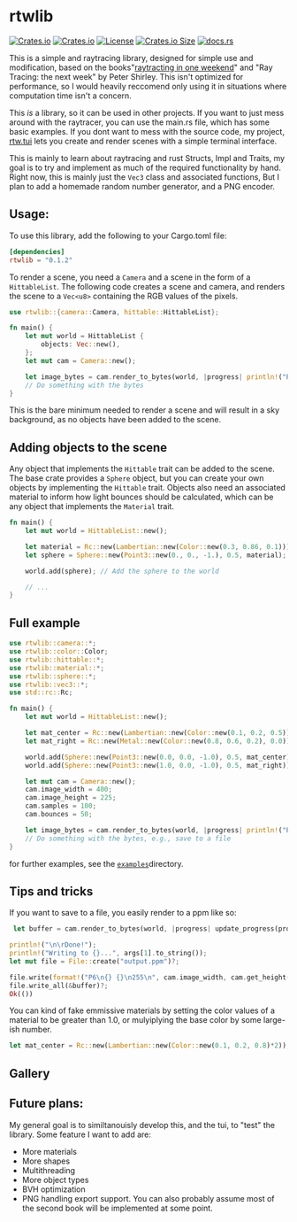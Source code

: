 # rtwlib
[![Crates.io](https://img.shields.io/crates/v/rtwlib?style=flat-square)](https://crates.io/crates/rtwlib)
[![Crates.io](https://img.shields.io/crates/d/rtwlib?style=flat-square)](https://crates.io/crates/rtwlib)
[![License](https://img.shields.io/badge/license-MIT-blue?style=flat-square)](./LICENSE)
[![Crates.io Size](https://img.shields.io/crates/size/rtwlib)](https://crates.io/crates/rtwlib)
[![docs.rs](https://img.shields.io/docsrs/rtwlib)](https://docs.rs/rtwlib/latest/rtwlib)

This is a simple and raytracing library, designed for simple use and modification, based on the books"[raytracting in one weekend](https://github.com/RayTracing)" and "Ray Tracing: the next week" by Peter Shirley. This isn't optimized for performance, so I would heavily reccomend only using it in situations where computation time isn't a concern.

This *is* a library, so it can be used in other projects. If you want to just mess around with the raytracer, you can use the main.rs file, which has some basic examples. If you dont want to mess with the source code, my project, [rtw.tui](https://github.com/jamdotjar/rtweekend-tui) lets you create and render scenes with a simple terminal interface.


This is mainly to learn about raytracing and rust Structs, Impl and Traits, my goal is to try and implement as much of the required functionality by hand. Right now, this is mainly just the `Vec3` class and associated functions, But I plan to add a homemade random number generator, and a PNG encoder. 

## Usage:

To use this library, add the following to your Cargo.toml file:

```toml
[dependencies]
rtwlib = "0.1.2"
```

To render a scene, you need a `Camera` and a scene in the form of a `HittableList`. The following code creates a scene and camera, and renders the scene to a `Vec<u8>` containing the RGB values of the pixels.

```rust
use rtwlib::{camera::Camera, hittable::HittableList};

fn main() {
    let mut world = HittableList {
        objects: Vec::new(),
    };
    let mut cam = Camera::new();

    let image_bytes = cam.render_to_bytes(world, |progress| println!("Progress: {}%", progress));
    // Do something with the bytes
}
```

This is the bare minimum needed to render a scene and will result in a sky background, as no objects have been added to the scene.

## Adding objects to the scene

Any object that implements the `Hittable` trait can be added to the scene. The base crate provides a `Sphere` object, but you can create your own objects by implementing the `Hittable` trait. Objects also need an associated material to inform how light bounces should be calculated, which can be any object that implements the `Material` trait.

```rust
fn main() {
    let mut world = HittableList::new();

    let material = Rc::new(Lambertian::new(Color::new(0.3, 0.86, 0.1))); // Create a new material with a vaguely green color
    let sphere = Sphere::new(Point3::new(0., 0., -1.), 0.5, material); // Create a new sphere at (0, 0, -1) with a radius of 0.5, using the material we just created

    world.add(sphere); // Add the sphere to the world

    // ...
}
```
## Full example

```rust
use rtwlib::camera::*;
use rtwlib::color::Color;
use rtwlib::hittable::*;
use rtwlib::material::*;
use rtwlib::sphere::*;
use rtwlib::vec3::*;
use std::rc::Rc;

fn main() {
    let mut world = HittableList::new();

    let mat_center = Rc::new(Lambertian::new(Color::new(0.1, 0.2, 0.5)));
    let mat_right = Rc::new(Metal::new(Color::new(0.8, 0.6, 0.2), 0.0));

    world.add(Sphere::new(Point3::new(0.0, 0.0, -1.0), 0.5, mat_center));
    world.add(Sphere::new(Point3::new(1.0, 0.0, -1.0), 0.5, mat_right));

    let mut cam = Camera::new();
    cam.image_width = 400;
    cam.image_height = 225;
    cam.samples = 100;
    cam.bounces = 50;

    let image_bytes = cam.render_to_bytes(world, |progress| println!("Progress: {}%", progress));
    // Do something with the bytes, e.g., save to a file
}
```
for further examples, see the [`examples`](./src/examples/)directory.

## Tips and tricks
If you want to save to a file, you easily render to a ppm like so:
```rust
 let buffer = cam.render_to_bytes(world, |progress| update_progress(progress, lines));

println!("\n\rDone!");
println!("Writing to {}...", args[1].to_string());
let mut file = File::create("output.ppm")?;

file.write(format!("P6\n{} {}\n255\n", cam.image_width, cam.get_height()).as_bytes())?;
file.write_all(&buffer)?;
Ok(())
```

You can kind of fake emmissive materials by setting the color values of a material to be greater than 1.0, or mulyiplying the base color by some large-ish number.

```rust
let mat_center = Rc::new(Lambertian::new(Color::new(0.1, 0.2, 0.8)*2));
```

## Gallery


## Future plans:
My general goal is to similtanouisly develop this, and the tui, to "test" the library. Some feature I want to add are:
- More materials
- More shapes
- Multithreading
- More object types
- BVH optimization
- PNG handling export support.
You can also probably assume most of the second book will be implemented at some point.
